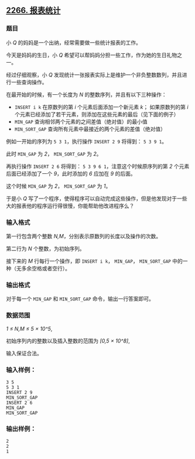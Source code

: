 ## [2266. 报表统计](https://www.acwing.com/problem/content/2268/)

### 题目

小 *Q* 的妈妈是一个出纳，经常需要做一些统计报表的工作。

今天是妈妈的生日，小 *Q* 希望可以帮妈妈分担一些工作，作为她的生日礼物之一。

经过仔细观察，小 *Q* 发现统计一张报表实际上是维护一个非负整数数列，并且进行一些查询操作。

在最开始的时候，有一个长度为 *N* 的整数序列，并且有以下三种操作：

- `INSERT i k` 在原数列的第 *i* 个元素后面添加一个新元素 *k*； 如果原数列的第 *i* 个元素已经添加了若干元素，则添加在这些元素的最后（见下面的例子）
- `MIN_GAP` 查询相邻两个元素的之间差值（绝对值）的最小值
- `MIN_SORT_GAP` 查询所有元素中最接近的两个元素的差值（绝对值）

例如一开始的序列为 `5 3 1`，执行操作 `INSERT 2 9` 将得到： `5 3 9 1`。

此时 `MIN_GAP` 为 *2*， `MIN_SORT_GAP` 为 *2*。

再执行操作 `INSERT 2 6` 将得到： `5 3 9 6 1`，注意这个时候原序列的第 *2* 个元素后面已经添加了一个 *9*，此时添加的 *6* 应加在 *9* 的后面。

这个时候 `MIN_GAP` 为 *2*， `MIN_SORT_GAP` 为 *1*。

于是小 *Q* 写了一个程序，使得程序可以自动完成这些操作，但是他发现对于一些大的报表他的程序运行得很慢，你能帮助他改进程序么？

### 输入格式

第一行包含两个整数 *N,M*，分别表示原数列的长度以及操作的次数。

第二行为 *N* 个整数，为初始序列。

接下来的 *M* 行每行一个操作，即 `INSERT i k`， `MIN_GAP`， `MIN_SORT_GAP` 中的一种（无多余空格或者空行）。

### 输出格式

对于每一个 `MIN_GAP` 和 `MIN_SORT_GAP` 命令，输出一行答案即可。

### 数据范围

*1 ≤ N,M ≤ 5 × 10^5*,

初始序列内的整数以及插入整数的范围为 *[0,5 × 10^8]*,

输入保证合法。

### 输入样例：

```
3 5
5 3 1
INSERT 2 9
MIN_SORT_GAP
INSERT 2 6
MIN_GAP
MIN_SORT_GAP
```

### 输出样例：

```
2
2
1
```
